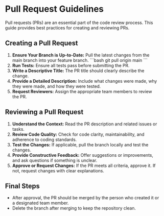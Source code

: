 # Pull Request Guidelines

Pull requests (PRs) are an essential part of the code review process. This guide provides best practices for creating and reviewing PRs.

## Creating a Pull Request

1. **Ensure Your Branch is Up-to-Date:** Pull the latest changes from the main branch into your feature branch.
    \```bash
    git pull origin main
    \```
2. **Run Tests:** Ensure all tests pass before submitting the PR.
3. **Write a Descriptive Title:** The PR title should clearly describe the change.
4. **Provide a Detailed Description:** Include what changes were made, why they were made, and how they were tested.
5. **Request Reviewers:** Assign the appropriate team members to review the PR.

## Reviewing a Pull Request

1. **Understand the Context:** Read the PR description and related issues or tasks.
2. **Review Code Quality:** Check for code clarity, maintainability, and adherence to coding standards.
3. **Test the Changes:** If applicable, pull the branch locally and test the changes.
4. **Provide Constructive Feedback:** Offer suggestions or improvements, and ask questions if something is unclear.
5. **Approve or Request Changes:** If the PR meets all criteria, approve it. If not, request changes with clear explanations.

## Final Steps

- After approval, the PR should be merged by the person who created it or a designated team member.
- Delete the branch after merging to keep the repository clean.

